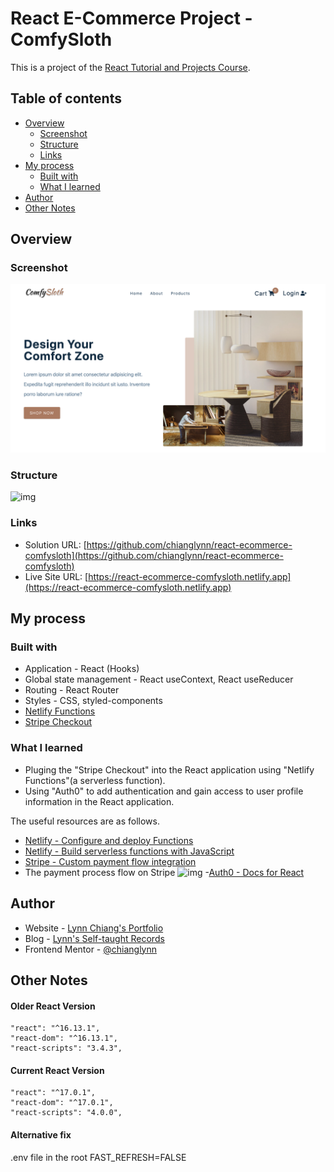 # React E-Commerce Project - ComfySloth

This is a project of the [React Tutorial and Projects Course](https://www.udemy.com/course/react-tutorial-and-projects-course/).

## Table of contents

- [Overview](#overview)
  - [Screenshot](#screenshot)
  - [Structure](#structure)
  - [Links](#links)
- [My process](#my-process)
  - [Built with](#built-with)
  - [What I learned](#what-i-learned)
- [Author](#author)
- [Other Notes](#other-notes)

## Overview

### Screenshot

![img](https://github.com/chianglynn/react-ecommerce-comfysloth/blob/main/src/screenshot/screenshot.png?raw=true)


### Structure

![img]()

### Links

- Solution URL: [https://github.com/chianglynn/react-ecommerce-comfysloth](https://github.com/chianglynn/react-ecommerce-comfysloth)
- Live Site URL: [https://react-ecommerce-comfysloth.netlify.app](https://react-ecommerce-comfysloth.netlify.app)

## My process

### Built with

- Application - React (Hooks)
- Global state management - React useContext, React useReducer
- Routing - React Router
- Styles - CSS, styled-components
- [Netlify Functions](https://www.netlify.com/products/functions/)
- [Stripe Checkout](https://stripe.com/docs/payments/checkout)

### What I learned

- Pluging the "Stripe Checkout" into the React application using "Netlify Functions"(a serverless function).
- Using "Auth0" to add authentication and gain access to user profile information in the React application.

The useful resources are as follows.

- [Netlify - Configure and deploy Functions](https://docs.netlify.com/functions/configure-and-deploy/)
- [Netlify - Build serverless functions with JavaScript
](https://docs.netlify.com/functions/build-with-javascript/)
- [Stripe - Custom payment flow integration](https://stripe.com/docs/payments/integration-builder)
- The payment process flow on Stripe
![img](https://stripe.com/docs/security/data-migrations/imports)
-[Auth0 - Docs for React](https://auth0.com/docs/quickstart/spa/react)

## Author

- Website - [Lynn Chiang's Portfolio](https://chianglynn.github.io/personal-website/)
- Blog - [Lynn's Self-taught Records](https://lynnchiang.wordpress.com/)
- Frontend Mentor - [@chianglynn](https://www.frontendmentor.io/profile/chianglynn)

## Other Notes

#### Older React Version

```
"react": "^16.13.1",
"react-dom": "^16.13.1",
"react-scripts": "3.4.3",
```

#### Current React Version

```
"react": "^17.0.1",
"react-dom": "^17.0.1",
"react-scripts": "4.0.0",
```

#### Alternative fix

.env file in the root
FAST_REFRESH=FALSE